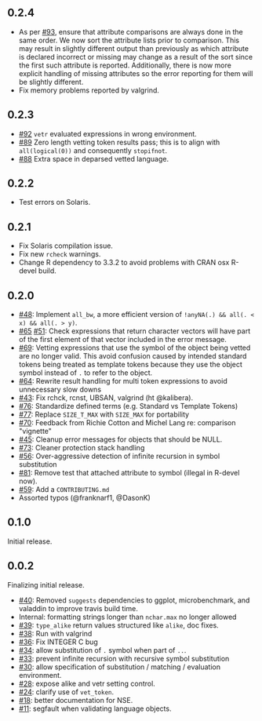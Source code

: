 ## 0.2.4

* As per [#93](https://github.com/brodieG/vetr/issues/93), ensure that attribute
  comparisons are always done in the same order.  We now sort the attribute
  lists prior to comparison.  This may result in slightly different output than
  previously as which attribute is declared incorrect or missing may change as a
  result of the sort since the first such attribute is reported.  Additionally,
  there is now more explicit handling of missing attributes so the error
  reporting for them will be slightly different.
* Fix memory problems reported by valgrind.

## 0.2.3

* [#92](https://github.com/brodieG/vetr/issues/92) `vetr` evaluated expressions
  in wrong environment.
* [#89](https://github.com/brodieG/vetr/issues/89) Zero length vetting token
  results pass; this is to align with `all(logical(0))` and consequently
  `stopifnot`.
* [#88](https://github.com/brodieG/vetr/issues/88) Extra space in deparsed
  vetted language.

## 0.2.2

* Test errors on Solaris.

## 0.2.1

* Fix Solaris compilation issue.
* Fix new `rcheck` warnings.
* Change R dependency to 3.3.2 to avoid problems with CRAN osx R-devel build.

## 0.2.0

* [#48](https://github.com/brodieG/vetr/issues/48): Implement `all_bw`, a
  more efficient version of `!anyNA(.) && all(. < x) && all(. > y)`.
* [#65](https://github.com/brodieG/vetr/issues/65)
  [#51](https://github.com/brodieG/vetr/issues/51): Check expressions that
  return character vectors will have part of the first element of that vector
  included in the error message.
* [#69](https://github.com/brodieG/vetr/issues/69): Vetting expressions that
  use the symbol of the object being vetted are no longer valid.  This avoid
  confusion caused by intended standard tokens being treated as template tokens
  because they use the object symbol instead of `.` to refer to the object.
* [#64](https://github.com/brodieG/vetr/issues/64): Rewrite result handling
  for multi token expressions to avoid unnecessary slow downs
* [#43](https://github.com/brodieG/vetr/issues/43): Fix rchck, rcnst, UBSAN,
  valgrind (ht @kalibera).
* [#76](https://github.com/brodieG/vetr/issues/76): Standardize defined
  terms (e.g. Standard vs Template Tokens)
* [#77](https://github.com/brodieG/vetr/issues/77): Replace `SIZE_T_MAX`
  with `SIZE_MAX` for portability
* [#70](https://github.com/brodieG/vetr/issues/70): Feedback from Richie
  Cotton and Michel Lang re: comparison "vignette"
* [#45](https://github.com/brodieG/vetr/issues/45): Cleanup error messages
  for objects that should be NULL.
* [#73](https://github.com/brodieG/vetr/issues/73): Cleaner protection stack
  handling
* [#56](https://github.com/brodieG/vetr/issues/56): Over-aggressive
  detection of infinite recursion in symbol substitution
* [#81](https://github.com/brodieG/vetr/issues/81): Remove test that attached
  attribute to symbol (illegal in R-devel now).
* [#59](https://github.com/brodieG/vetr/issues/59): Add a `CONTRIBUTING.md`
* Assorted typos (@franknarf1, @DasonK)

## 0.1.0

Initial release.

## 0.0.2

Finalizing initial release.

* [#40](https://github.com/brodieG/vetr/issues/40): Removed `suggests`
  dependencies to ggplot, microbenchmark, and valaddin to improve travis build
  time.
* Internal: formatting strings longer than `nchar.max` no longer allowed
* [#39](https://github.com/brodieG/vetr/issues/39): `type_alike` return
  values structured like `alike`, doc fixes.
* [#38](https://github.com/brodieG/vetr/issues/38): Run with valgrind
* [#36](https://github.com/brodieG/vetr/issues/36): Fix INTEGER C bug
* [#34](https://github.com/brodieG/vetr/issues/34): allow substitution of
  `.` symbol when part of `..`.
* [#33](https://github.com/brodieG/vetr/issues/33): prevent infinite
  recursion with recursive symbol substitution
* [#30](https://github.com/brodieG/vetr/issues/30): allow specification of
  substitution / matching / evaluation environment.
* [#28](https://github.com/brodieG/vetr/issues/28): expose alike and vetr
  setting control.
* [#24](https://github.com/brodieG/vetr/issues/24): clarify use of
  `vet_token`.
* [#18](https://github.com/brodieG/vetr/issues/18): better documentation for
  NSE.
* [#11](https://github.com/brodieG/vetr/issues/11): segfault when validating
  language objects.
